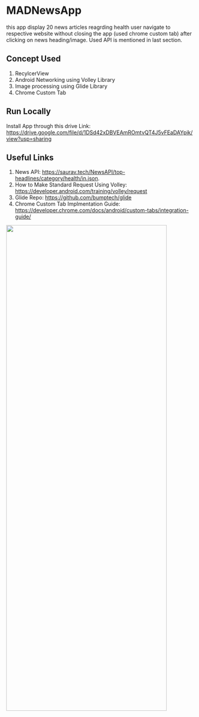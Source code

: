 # MADNewsApp

this app display 20 news articles reagrding health user navigate to respective website without closing the app (used chrome custom tab) after clicking on news heading/image. Used API is mentioned in last section. 

## Concept Used

1. RecylcerView
2. Android Networking using Volley Library
3. Image processing using Glide Library
4. Chrome Custom Tab

## Run Locally

Install App through this drive Link: https://drive.google.com/file/d/1DSd42xDBVEAmROmtvQT4J5vFEaDAYpik/view?usp=sharing

## Useful Links

1. News API: https://saurav.tech/NewsAPI/top-headlines/category/health/in.json.
2. How to Make Standard Request Using Volley: https://developer.android.com/training/volley/request
3. Glide Repo: https://github.com/bumptech/glide
4. Chrome Custom Tab Implmentation Guide: https://developer.chrome.com/docs/android/custom-tabs/integration-guide/


<img src="https://user-images.githubusercontent.com/69664213/117406031-20e07400-af2a-11eb-833f-4553cf1ba9a7.jpg" width="428" height="1292">
